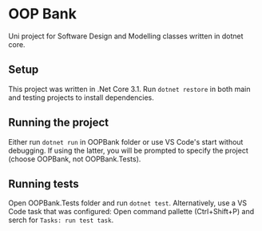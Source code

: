 # OOP Bank 

Uni project for Software Design and Modelling classes written in dotnet core.

## Setup

This project was written in .Net Core 3.1. Run `dotnet restore` in both main and testing projects to install dependencies.

## Running the project

Either run `dotnet run` in OOPBank folder or use VS Code's start without debugging. If using the latter, you will be prompted to specify the project (choose OOPBank, not OOPBank.Tests).

## Running tests

Open OOPBank.Tests folder and run `dotnet test`. Alternatively, use a VS Code task that was configured: Open command pallette (Ctrl+Shift+P) and serch for `Tasks: run test task`.
